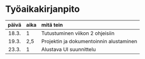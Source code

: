 ﻿# Työaikakirjanpito

| päivä | aika | mitä tein  |
| :----:|:-----| :-----|
| 18.3. | 1    | Tutustuminen viikon 2 ohjeisiin |
| 19.3. | 2,5  | Projektin ja dokumentoinnin alustaminen |
| 23.3. | 1    | Alustava UI suunnittelu |
